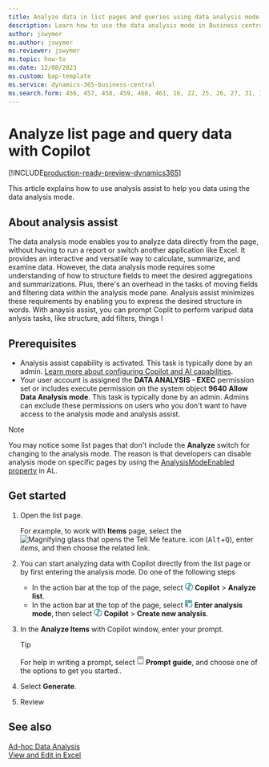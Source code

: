 ```yaml
---
title: Analyze data in list pages and queries using data analysis mode
description: Learn how to use the data analysis mode in Business central to analyze data.
author: jswymer 
ms.author: jswymer
ms.reviewer: jswymer
ms.topic: how-to
ms.date: 12/08/2023
ms.custom: bap-template
ms.service: dynamics-365-business-central
ms.search.form: 456, 457, 458, 459, 460, 461, 16, 22, 25, 26, 27, 31, 143, 144, 9300, 9301, 9303, 9304, 9305, 9306, 9307, 9309, 9310, 9311
---
```

# Analyze list page and query data with Copilot

[!INCLUDE[production-ready-preview-dynamics365](includes/production-ready-preview-dynamics365.md)]

This article explains how to use analysis assist to help you data using the data analysis mode.

## About analysis assist

The data analysis mode enables you to analyze data directly from the page, without having to run a report or switch another application like Excel. It provides an interactive and versatile way to calculate, summarize, and examine data. However, the data analysis mode requires some understanding of how to structure fields to meet the desired aggregations and summarizations. Plus, there's an overhead in the tasks of moving fields and filtering data within the analysis mode pane. Analysis assist minimizes these requirements by enabling you to express the desired structure in words. With anaysis assist, you can prompt Coplit to perform varipud data anlysis tasks, like structure, add filters,  things l 

## Prerequisites

- Analysis assist capability is activated. This task is typically done by an admin. [Learn more about configuring Copilot and AI capabilities](enable-ai.md).
- Your user account is assigned the **DATA ANALYSIS - EXEC** permission set or includes execute permission on the system object **9640 Allow Data Analysis mode**. This task is typically done by an admin. Admins can exclude these permissions on users who you don't want to have access to the analysis mode and analysis assist.

> [!NOTE]
> You may notice some list pages that don't include the **Analyze** switch for changing to the analysis mode. The reason is that developers can disable analysis mode on specific pages by using the [AnalysisModeEnabled property](/dynamics365/business-central/dev-itpro/developer/properties/devenv-analysismodeenabled-property) in AL.

## Get started

1. Open the list page.

   For example, to work with **Items** page, select the ![Magnifying glass that opens the Tell Me feature.](media/ui-search/search_small.png) icon (<kbd>Alt</kbd>+<kbd>Q</kbd>), enter *items*, and then choose the related link. 

2. You can start analyzing data with Copilot directly from the list page or by first entering the analysis mode. Do one of the following steps

    - In the action bar at the top of the page, select ![Shows the copilot icon](media/copilot-icon.png) **Copilot** > **Analyze list**.
    - In the action bar at the top of the page, select ![Shows the enter analysis mode icon](media/analysis-mode-icon.png) **Enter analysis mode**, then select ![Shows the copilot icon](media/copilot-icon.png) **Copilot** > **Create new analysis**.

3. In the **Analyze Items** with Copilot window, enter your prompt.

    > [!TIP]
    >For help in writing a prompt, select ![Shows the view prompt icon](media/prompt-guide-icon.png) **Prompt guide**, and choose one of the options to get you started.. 

4. Select **Generate**.
5. Review



## See also

[Ad-hoc Data Analysis](reports-adhoc-analysis.md)  
[View and Edit in Excel](across-work-with-excel.md)  
